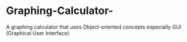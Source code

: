 # Graphing-Calculator-
A graphing calculator that uses Object-oriented concepts especially GUI (Graphical User Interface)
